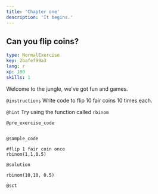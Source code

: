 ```yaml
---
title: 'Chapter one'
description: 'It begins.'
---
```


## Can you flip coins?

```yaml
type: NormalExercise
key: 2bafef99a3
lang: r
xp: 100
skills: 1
```

Welcome to the jungle, we've got fun and games. 

`@instructions`
Write code to flip 10 fair coins 10 times each.

`@hint`
Try using the function called `rbinom`

`@pre_exercise_code`
```{r}

```

`@sample_code`
```{r}
#flip 1 fair coin once
rbinom(1,1,0.5)
```

`@solution`
```{r}
rbinom(10,10, 0.5)
```

`@sct`
```{r}

```
